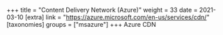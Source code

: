 +++
title = "Content Delivery Network (Azure)"
weight = 33
date = 2021-03-10
[extra]
link = "https://azure.microsoft.com/en-us/services/cdn/"
[taxonomies]
groups = ["msazure"]
+++
Azure CDN

